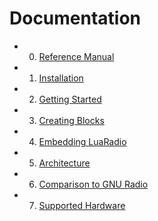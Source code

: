 # Documentation

* 0. [Reference Manual](0.reference-manual.md)
* 1. [Installation](1.installation.md)
* 2. [Getting Started](2.getting-started.md)
* 3. [Creating Blocks](3.creating-blocks.md)
* 4. [Embedding LuaRadio](4.embedding-luaradio.md)
* 5. [Architecture](5.architecture.md)
* 6. [Comparison to GNU Radio](6.comparison-gnuradio.md)
* 7. [Supported Hardware](7.supported-hardware.md)
